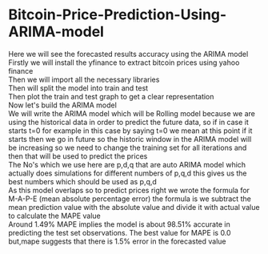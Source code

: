 # Bitcoin-Price-Prediction-Using-ARIMA-model
Here we will see the forecasted results accuracy using the ARIMA model <br>
Firstly we will install the yfinance to extract bitcoin prices using yahoo finance<br>
Then we will import all the necessary libraries<br>
Then will split the model into train and test<br>
Then plot the train and test graph to get a clear representation <br>
Now let's build the ARIMA model<br>
We will write the ARIMA model which will be Rolling model because we are using the historical data in order to predict the future data, so if in case it starts t=0 for example in this case by saying t=0 we mean at this point if it starts then we go in future so the historic window in the ARIMA model will be increasing
so we need to change the training set for all iterations and then that will be used to predict the prices<br>
The No's which we use here are p,d,q that are auto ARIMA model which actually does simulations for different numbers of p,q,d this gives us the best numbers which should be used as p,q,d<br>
As this model overlaps so to predict prices right we wrote the formula for M-A-P-E (mean absolute percentage error) the formula is we subtract the mean prediction value with the absolute value and divide it with actual value to calculate the MAPE value<br>
Around 1.49% MAPE implies the model is about 98.51% accurate in predicting the test set observations. The best value for MAPE is 0.0 but,mape suggests that there is 1.5% error in the forecasted value

